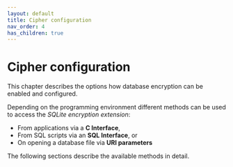 ```yaml
---
layout: default
title: Cipher configuration
nav_order: 4
has_children: true
---
```

# Cipher configuration

This chapter describes the options how database encryption can be enabled and configured.

Depending on the programming environment different methods can be used to access the _SQLite encryption extension_:

- From applications via a **C Interface**,
- From SQL scripts via an **SQL Interface**, or
- On opening a database file via **URI parameters**

The following sections describe the available methods in detail.
